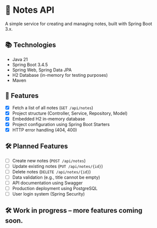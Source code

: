 # 📒 Notes API

A simple service for creating and managing notes, built with Spring Boot 3.x.

## 📚 Technologies

- Java 21
- Spring Boot 3.4.5
- Spring Web, Spring Data JPA
- H2 Database (in-memory for testing purposes)
- Maven

## 🚀 Features

- [x] Fetch a list of all notes (`GET /api/notes`)
- [x] Project structure (Controller, Service, Repository, Model)
- [x] Embedded H2 in-memory database
- [x] Project configuration using Spring Boot Starters
- [x] HTTP error handling (404, 400)

## 🛠️ Planned Features

- [ ] Create new notes (`POST /api/notes`)
- [ ] Update existing notes (`PUT /api/notes/{id}`)
- [ ] Delete notes (`DELETE /api/notes/{id}`)
- [ ] Data validation (e.g., title cannot be empty)
- [ ] API documentation using Swagger
- [ ] Production deployment using PostgreSQL
- [ ] User login system (Spring Security)

## 🛠 Work in progress – more features coming soon.
